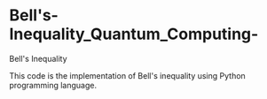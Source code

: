 # Bell's-Inequality_Quantum_Computing-
Bell's Inequality

This code is the implementation of Bell's inequality using Python programming language.
